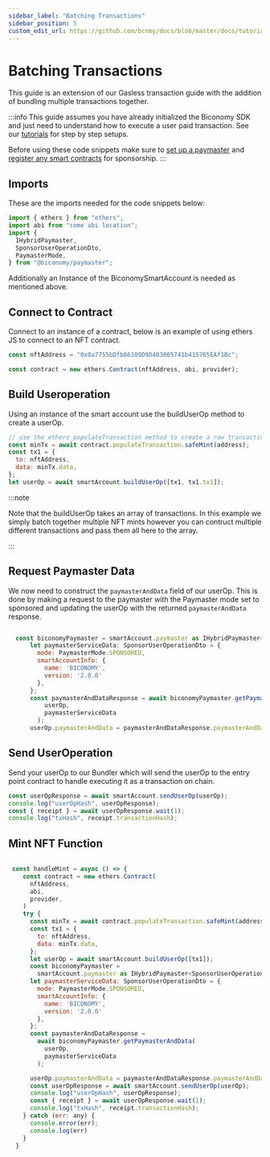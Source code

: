 ```yaml
---
sidebar_label: "Batching Transactions"
sidebar_position: 5
custom_edit_url: https://github.com/bcnmy/docs/blob/master/docs/tutorials/batchedtransactions.md
---
```


# Batching Transactions

This guide is an extension of our Gasless transaction guide with the addition of bundling multiple transactions together.

:::info
This guide assumes you have already initialized the Biconomy SDK and just need to understand how to execute a user paid transaction. See our [tutorials](/tutorials) for step by step setups.

Before using these code snippets make sure to [set up a paymaster](/dashboard/paymaster) and [register any smart contracts](/dashboard/paymasterRules) for sponsorship.
:::

## Imports

These are the imports needed for the code snippets below:

```javascript
import { ethers } from "ethers";
import abi from "some abi location";
import {
  IHybridPaymaster,
  SponsorUserOperationDto,
  PaymasterMode,
} from "@biconomy/paymaster";
```

Additionally an Instance of the BiconomySmartAccount is needed as mentioned above.

## Connect to Contract

Connect to an instance of a contract, below is an example of using ethers JS to connect to an NFT contract.

```javascript
const nftAddress = "0x0a7755bDfb86109D9D403005741b415765EAf1Bc";

const contract = new ethers.Contract(nftAddress, abi, provider);
```

## Build Useroperation

Using an instance of the smart account use the buildUserOp method to create a userOp.

```javascript
// use the ethers populateTransaction method to create a raw transaction
const minTx = await contract.populateTransaction.safeMint(address);
const tx1 = {
  to: nftAddress,
  data: minTx.data,
};
let userOp = await smartAccount.buildUserOp([tx1, tx1.tx1]);
```

:::note

Note that the buildUserOp takes an array of transactions. In this example we simply batch together multiple NFT mints however you can contruct multiple different transactions and pass them all here to the array.

:::

## Request Paymaster Data

We now need to construct the `paymasterAndData` field of our userOp. This is done by making a request to the paymaster with the Paymaster mode set to sponsored and updating the userOp with the returned `paymasterAndData` response.

```javascript

  const biconomyPaymaster = smartAccount.paymaster as IHybridPaymaster<SponsorUserOperationDto>;
      let paymasterServiceData: SponsorUserOperationDto = {
        mode: PaymasterMode.SPONSORED,
        smartAccountInfo: {
          name: 'BICONOMY',
          version: '2.0.0'
        },
      };
      const paymasterAndDataResponse = await biconomyPaymaster.getPaymasterAndData(
          userOp,
          paymasterServiceData
        );
      userOp.paymasterAndData = paymasterAndDataResponse.paymasterAndData;

```

## Send UserOperation

Send your userOp to our Bundler which will send the userOp to the entry point contract to handle executing it as a transaction on chain.

```javascript
const userOpResponse = await smartAccount.sendUserOp(userOp);
console.log("userOpHash", userOpResponse);
const { receipt } = await userOpResponse.wait(1);
console.log("txHash", receipt.transactionHash);
```

## Mint NFT Function

```javascript

 const handleMint = async () => {
    const contract = new ethers.Contract(
      nftAddress,
      abi,
      provider,
    )
    try {
      const minTx = await contract.populateTransaction.safeMint(address);
      const tx1 = {
        to: nftAddress,
        data: minTx.data,
      };
      let userOp = await smartAccount.buildUserOp([tx1]);
      const biconomyPaymaster =
        smartAccount.paymaster as IHybridPaymaster<SponsorUserOperationDto>;
      let paymasterServiceData: SponsorUserOperationDto = {
        mode: PaymasterMode.SPONSORED,
        smartAccountInfo: {
          name: 'BICONOMY',
          version: '2.0.0'
        },
      };
      const paymasterAndDataResponse =
        await biconomyPaymaster.getPaymasterAndData(
          userOp,
          paymasterServiceData
        );

      userOp.paymasterAndData = paymasterAndDataResponse.paymasterAndData;
      const userOpResponse = await smartAccount.sendUserOp(userOp);
      console.log("userOpHash", userOpResponse);
      const { receipt } = await userOpResponse.wait(1);
      console.log("txHash", receipt.transactionHash);
    } catch (err: any) {
      console.error(err);
      console.log(err)
    }
  }

```
